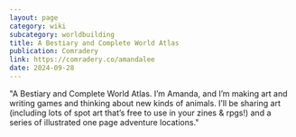 ```yaml
---
layout: page
category: wiki
subcategory: worldbuilding
title: A Bestiary and Complete World Atlas
publication: Comradery
link: https://comradery.co/amandalee
date: 2024-09-28
---
```


"A Bestiary and Complete World Atlas. I’m Amanda, and I’m making art and writing games and thinking about new kinds of animals. I’ll be sharing art (including lots of spot art that’s free to use in your zines & rpgs!) and a series of illustrated one page adventure locations."
